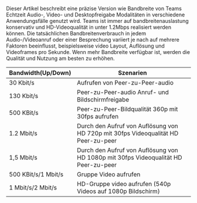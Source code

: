 Dieser Artikel beschreibt eine präzise Version wie Bandbreite von Teams Echtzeit Audio-, Video- und Desktopfreigabe Modalitäten in verschiedene Anwendungsfälle genutzt wird. Teams ist immer auf bandbreitenauslastung konservativ und HD-Videoqualität in unter 1.2Mbps realisiert werden können. Die tatsächlichen Bandbreitenverbrauch in jedem Audio-/Videoanruf oder einer Besprechung variiert je nach auf mehrere Faktoren beeinflusst, beispielsweise video Layout, Auflösung und Videoframes pro Sekunde. Wenn mehr Bandbreite verfügbar ist, werden die Qualität und Nutzung am besten zu erhöhen.


|Bandwidth(Up/Down) |Szenarien |
|---|---|
|30 Kbit/s |Aufrufen von Peer-zu-Peer-audio |
|130 Kbit/s |Peer-zu-Peer-audio Anruf- und Bildschirmfreigabe |
|500 KBit/s |Peer-zu-Peer-Bildqualität 360p mit 30fps aufrufen |
|1.2 Mbit/s |Durch den Aufruf von Auflösung von HD 720p mit 30fps Videoqualität HD Peer-zu-peer |
|1,5 Mbit/s |Durch den Aufruf von Auflösung von HD 1080p mit 30fps Videoqualität HD Peer-zu-peer |
|500 KBit/s/1 Mbit/s |Gruppe Video aufrufen |
|1 Mbit/s/2 Mbit/s |HD-Gruppe video aufrufen (540p Videos auf 1080p Bildschirm) |
